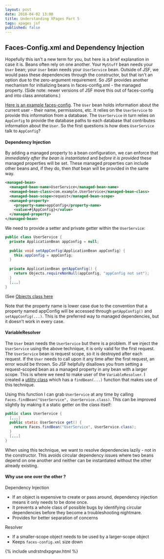 ```yaml
---
layout: post
date: 2018-04-02 13:00
title: Understanding XPages Part 5
tags: xpages jsf
published: false
---
```

## Faces-Config.xml and Dependency Injection
Hopefully this isn't a new term for you, but here is a brief explanation in case it is. Beans often rely on one another. Your `MyStuff` bean needs your `User` bean; your `User` bean needs your `UserService` bean. Outside of JSF, we would pass these dependencies through the constructor, but that isn't an option due to the zero-argument requirement. So JSF provides another mechanism for initializing beans in faces-config.xml - the managed property. (Side note: newer versions of JSF move this out of faces-config and into class annotations.)

<!-- more -->

[Here is an example faces-config](/faces-config-example-1/). The `User` bean holds information about the current user - their name, permissions, etc. It relies on the `UserService` to provide this information from a database. The `UserService` in turn relies on `AppConfig` to provide the database paths to each database that contributes information about the `User`. So the first questions is how does `UserService` talk to `AppConfig`?

#### Dependency Injection

By adding a managed property to a bean configuration, we can enforce that *immediately after the bean is instantiated* and *before it is provided* these managed properties will be set. These managed properties can include other beans and, if they do, then *that* bean will be provided in the same way.

```xml
<managed-bean>
  <managed-bean-name>UserService</managed-bean-name>
  <managed-bean-class>com.example.UserService</managed-bean-class>
  <managed-bean-scope>request</managed-bean-scope>
  <managed-property>
    <property-name>appConfig</property-name>
    <value>#{AppConfig}</value>
  </managed-property>
</managed-bean>
```

We need to provide a setter and private getter within the `UserService`:

```java
public class UserService {
  private ApplicationBean appConfig = null;
  
  public void setAppConfig(ApplicationBean appConfig) {
    this.appConfig = appConfig;
  }
  
  private ApplicationBean getAppConfig() {
    return Objects.requireNonNull(appConfig, "appConfig not set");
  }
  [...]
}
```
(See [Objects class here](/objects.java/)

Note that the property name is lower case due to the convention that a property named appConfig will be accessed through `getAppConfig()` and `setAppConfig(...)`. This is the preferred way to managed dependencies, but it doesn't work in every case.


#### VariableResolver

The `User` bean needs the `UserService` but there is a problem. If we inject the `UserService` using the above technique, it is only valid for the first request. The `UserService` bean is request scope, so it is destroyed after each request. If the `User` needs to call upon it any time after the first request, an error would be thrown. So JSF helpfully disallows you from setting a request-scoped bean as a managed property in any bean with a larger scope. This is where we need to make user of the `VariableResolver`. I created a [utility class](/facesutil/) which has a `findBean(...)` function that makes use of this technique.

Using this function I can grab `UserService` at any time by calling `Faces.findBean("UserService", UserService.class)`. This can be improved slightly by making it a static getter on the class itself:

```java
public class UserService {
  [...]
  public static UserService get() {
  	return Faces.findBean("UserService", UserService.class);
  }
  [...]
}
```

When using this technique, we want to resolve dependencies lazily - not in the constructor. This avoids circular dependency issues where two beans depend on one another and neither can be instantiated without the other already existing.

#### Why use one over the other ?

Dependency Injection 
* If an object is expensive to create or pass around, dependency injection means it only needs to be done once.
* It prevents a whole class of possible bugs by identifying circular dependencies before they become a troubleshooting nightmare.
* Provides for better separation of concerns

Resolver
* If a smaller-scope object needs to be used by a larger-scope object
* Keeps `faces-config.xml` size down

{% include undrstndxpgnav.html %}